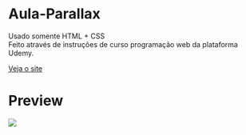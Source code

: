 # Aula-Parallax

Usado somente HTML + CSS <br>
Feito através de instruções de curso programação web da plataforma Udemy.

<a href = "https://rodrigoalvesf.github.io/Aula-Parallax/"> Veja o site </a>

# Preview

  <img src = "https://i.imgur.com/wzMShhR.gif">

